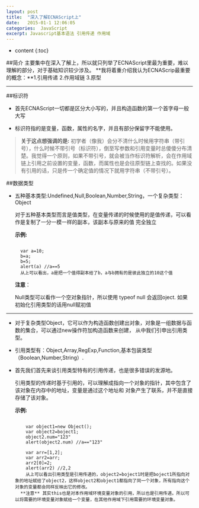 ```yaml
---
layout: post
title:  "深入了解ECNAScript上"
date:   2015-01-1 12:06:05
categories:  JavaScript
excerpt: Javascript基本语法 引用传递 作用域 
---
```


* content
{:toc}

##简介
  主要集中在深入了解上，所以就只列举了ECNAScript里最为重要，难以理解的部分，对于基础知识较少涉及。
  **我将着重介绍我认为ECNAScrip最重要的概念：**1.引用传递  2.作用域链  3.原型
  
---

##标识符

  * 首先ECNAScript一切都是区分大小写的，并且构造函数的第一个首字母一般大写
  
  * 标识符指的是变量，函数，属性的名字，并且有部分保留字不能使用。 
  
  > **关于这点想强调的是:** 初学者（像我）会分不清什么时候用字符串（带引号），什么时候不带引号（标识符），倒至写参数和引用变量时总傻傻分布清楚。我觉得一个原则，如果不带引号，就会被当作标识符解析，会在作用域链上引用之前设置的变量，函数，而属性也是会往原型链上查找的。如果没有引用的话，只是传一个确定值的情况下就用字符串（不带引号）。
  
##数据类型

  * 五种基本类型:Undefined,Null,Boolean,Number,String，一个复杂类型：Object
  
    对于五种基本类型而言是值类型，在变量传递的时候使用的是值传递，可以看作是复制了一分一模一样的副本，该副本与原来的值 完全独立

    **示例:**
  
    <pre><code class="markdown">  
      var a=10;
      b=a; 
      b=5; 
      alert(a) //a==5 
      从上可以看出，a是把一个值得副本给了b，a与b拥有的是彼此独立的10这个值
    </code></pre>
    
    **注意**：
    
    Null类型可以看作一个空对象指针，所以使用 typeof null 会返回oject. 如果初始化引用类型的话用null赋初值
    
  ---
  
  * 对于复杂类型Object，它可以作为构造函数创建出对象，对象是一组数据与函数的集合，可以通过new操作符加构造函数来创建，
  从中我们引申出引用类型。
  
  * 引用类型有：Object,Array,RegExp,Function,基本包装类型（Boolean,Number,String）.
  
  * 首先我们首先来谈引用类型特有的引用传递，也是很多错误的发源地。
  
      引用类型的传递时基于引用的，可以理解成指向一个对象的指针，其中包含了该对象在内存中的地址，变量是通过这个地址和
对象产生了联系，并不是直接存储了该对象。
      
     **示例:**
    
      <pre><code class="markdown">  
        var object1=new Object();
        var object2=boject1;
        object2.num="123"
        alert(object2.num) //a=="123"
        
        var arr=[1,2];
        var arr2=arr;
        arr2[0]=2;
        alert(arr2) //2,2
        从上可以看出引用类型是引用传递的，object2=boject1时是把boject1所指向对象的地址赋给了object2，这样object2和object1都指向了同一个对象，所有指向这个对象的变量都会同样反映出它的修改。
      **注意** 其实this也是对本作用域环境变量对象的引用，所以也是引用传递。所以可以将需要的环境变量对象赋给一个变量，在其他作用域下引用需要的环境变量对象。
      </code></pre>
